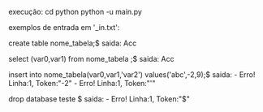 execução:
  cd python
  python -u main.py

exemplos de entrada em '_in.txt':

  create table nome_tabela;$
    saida:
      Acc

  select (var0,var1) from nome_tabela ;$
    saida:
      Acc

  insert into nome_tabela(var0,var1,'var2') values('abc',-2,9);$
    saida:
      - Erro! Linha:1, Token:"-2"
      - Erro! Linha:1, Token:"'"
  
  drop database teste $
    saida:
      - Erro! Linha:1, Token:"$"
